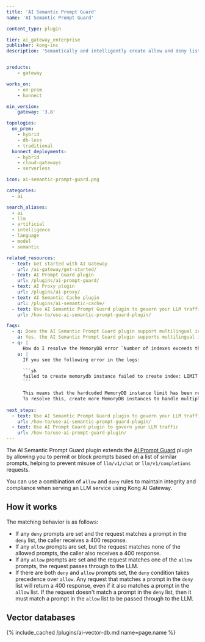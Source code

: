 ```yaml
---
title: 'AI Semantic Prompt Guard'
name: 'AI Semantic Prompt Guard'

content_type: plugin

tier: ai_gateway_enterprise
publisher: kong-inc
description: 'Semantically and intelligently create allow and deny lists of topics that can be requested across every LLM.'


products:
    - gateway

works_on:
    - on-prem
    - konnect

min_version:
    gateway: '3.8'

topologies:
  on_prem:
    - hybrid
    - db-less
    - traditional
  konnect_deployments:
    - hybrid
    - cloud-gateways
    - serverless

icon: ai-semantic-prompt-guard.png

categories:
  - ai

search_aliases:
  - ai
  - llm
  - artificial
  - intelligence
  - language
  - model
  - semantic

related_resources:
  - text: Get started with AI Gateway
    url: /ai-gateway/get-started/
  - text: AI Prompt Guard plugin
    url: /plugins/ai-prompt-guard/
  - text: AI Proxy plugin
    url: /plugins/ai-proxy/
  - text: AI Semantic Cache plugin
    url: /plugins/ai-semantic-cache/
  - text: Use AI Semantic Prompt Guard plugin to govern your LLM traffic
    url: /how-to/use-ai-semantic-prompt-guard-plugin/

faqs:
  - q: Does the AI Semantic Prompt Guard plugin support multilingual input?
    a: Yes, the AI Semantic Prompt Guard plugin supports multilingual input—depending on the capabilities of the configured [embedding model](/plugins/ai-semantic-prompt-guard/reference/#schema--config-embeddings-model-provider). The plugin sends raw UTF-8 text to the embedding provider supported by AI Gateway (such as Azure, Bedrock, Gemini, Hugging Face, Mistral, or OpenAI). As long as the model supports multiple languages, semantic comparisons and rule enforcement will work as expected without requiring additional plugin configuration.
  - q: |
      How do I resolve the MemoryDB error `Number of indexes exceeds the limit`?
    a: |
      If you see the following error in the logs:

      ```sh
      failed to create memorydb instance failed to create index: LIMIT Number of indexes (11) exceeds the limit (10)
      ```

      This means that the hardcoded MemoryDB instance limit has been reached. 
      To resolve this, create more MemoryDB instances to handle multiple {{page.name}} plugin instances.
 
next_steps:
  - text: Use AI Semantic Prompt Guard plugin to govern your LLM traffic
    url: /how-to/use-ai-semantic-prompt-guard-plugin/
  - text: Use AI Prompt Guard plugin to govern your LLM traffic
    url: /how-to/use-ai-prompt-guard-plugin/
---
```


The AI Semantic Prompt Guard plugin extends the [AI Prompt Guard](/plugins/ai-prompt-guard/) plugin by allowing you to permit or block prompts based on a list of similar prompts, helping to prevent misuse of `llm/v1/chat` or `llm/v1/completions` requests.

You can use a combination of `allow` and `deny` rules to maintain integrity and compliance when serving an LLM service using Kong AI Gateway.

## How it works

The matching behavior is as follows:
* If any `deny` prompts are set and the request matches a prompt in the `deny` list, the caller receives a 400 response.
* If any `allow` prompts are set, but the request matches none of the allowed prompts, the caller also receives a 400 response.
* If any `allow` prompts are set and the request matches one of the `allow` prompts, the request passes through to the LLM.
* If there are both `deny` and `allow` prompts set, the `deny` condition takes precedence over `allow`. Any request that matches a prompt in the `deny` list will return a 400 response, even if it also matches a prompt in the `allow` list. If the request doesn't match a prompt in the `deny` list, then it must match a prompt in the `allow` list to be passed through to the LLM.

## Vector databases

{% include_cached /plugins/ai-vector-db.md name=page.name %}
